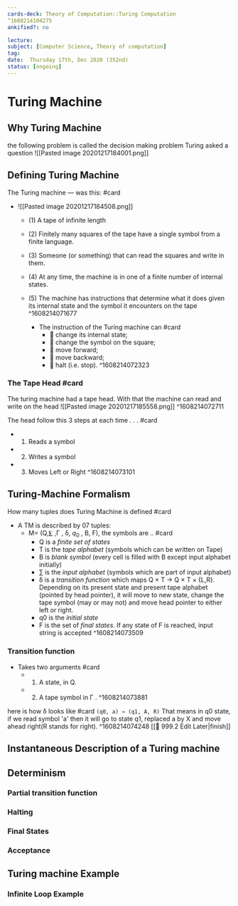 ```yaml
---
cards-deck: Theory of Computation::Turing Computation
^1608214104275
ankified?: no

lecture:
subject: [Computer Science, Theory of computation]
tag:
date:  Thursday 17th, Dec 2020 (352nd)
status: [ongoing]
---
```

# Turing Machine
## Why Turing Machine 
the following problem is called the decision making problem
Turing asked a question
![[Pasted image 20201217184001.png]]

## Defining Turing Machine

The Turing machine — was this: #card
-	![[Pasted image 20201217184508.png]]
	- (1) A tape of infinite length
	- (2) Finitely many squares of the tape have a single symbol from a finite language.
	- (3) Someone (or something) that can read the squares and write in them.
	- (4) At any time, the machine is in one of a finite number of internal states.
	- (5) The machine has instructions that determine what it does given its internal state and the symbol it encounters on the tape
^1608214071677


		- The instruction of the Turing machine can #card 
			-   change its internal state;
			-   change the symbol on the square; 
			-   move forward;  
			-   move backward;  
			-   halt (i.e. stop).
^1608214072323

### The Tape Head #card 
The turing machine had a tape head. With that the machine can read and write on the head
![[Pasted image 20201217185558.png]]
^1608214072711

The head follow this 3 steps at each time . . . #card
- 1. Reads a symbol
- 2. Writes a symbol
- 3. Moves Left or Right
^1608214073101

## Turing-Machine Formalism
How many tuples does Turing Machine is defined #card
- A TM is described by 07 tuples:
	- M= (Q,⨊ ,Γ , δ,  $q_0$ , B, F), the symbols are ..  #card
		- Q is a *finite set of states*
		- T is the *tape alphabet* (symbols which can be written on Tape)
		- B is *blank symbol* (every cell is filled with B except input alphabet initially)
		- ∑ is the *input alphabet* (symbols which are part of input alphabet)
		- δ is a *transition function* which maps Q × T → Q × T × {L,R}. Depending on its present state and present tape alphabet (pointed by head pointer), it will move to new state, change the tape symbol (may or may not) and move head pointer to either left or right.
		- q0 is the *initial state*
		- F is the set of *final states*. If any state of F is reached, input string is accepted
^1608214073509

### Transition function
- Takes two arguments #card 
	- 1. A state, in Q.
	-  2. A tape symbol in Γ .
^1608214073881

here is  how δ looks like #card
```(q0, a) → (q1, A, R)```
That means in q0 state, if we read symbol 'a' then it will go to state q1, replaced a by X and move ahead right(R stands for right).
^1608214074248
[[🔴 999.2 Edit Later|finish]]
## Instantaneous Description of a Turing machine

## Determinism
### Partial transition function
### Halting
### Final States
### Acceptance
## Turing machine Example

### Infinite Loop Example
